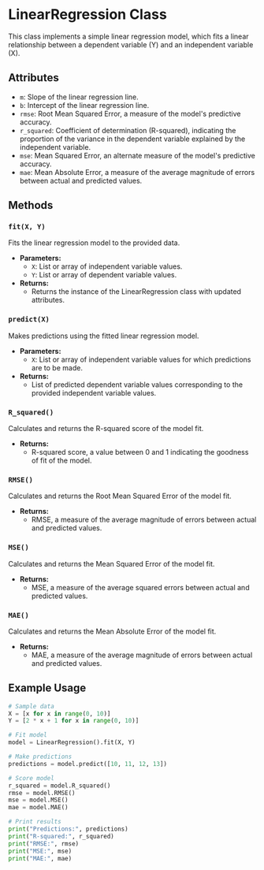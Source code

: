 # LinearRegression Class

This class implements a simple linear regression model, which fits a linear relationship between a dependent variable (Y) and an independent variable (X).

## Attributes

- `m`: Slope of the linear regression line.
- `b`: Intercept of the linear regression line.
- `rmse`: Root Mean Squared Error, a measure of the model's predictive accuracy.
- `r_squared`: Coefficient of determination (R-squared), indicating the proportion of the variance in the dependent variable explained by the independent variable.
- `mse`: Mean Squared Error, an alternate measure of the model's predictive accuracy.
- `mae`: Mean Absolute Error, a measure of the average magnitude of errors between actual and predicted values.

## Methods

### `fit(X, Y)`

Fits the linear regression model to the provided data.

- **Parameters:**
  - `X`: List or array of independent variable values.
  - `Y`: List or array of dependent variable values.
- **Returns:**
  - Returns the instance of the LinearRegression class with updated attributes.

### `predict(X)`

Makes predictions using the fitted linear regression model.

- **Parameters:**
  - `X`: List or array of independent variable values for which predictions are to be made.
- **Returns:**
  - List of predicted dependent variable values corresponding to the provided independent variable values.

### `R_squared()`

Calculates and returns the R-squared score of the model fit.

- **Returns:**
  - R-squared score, a value between 0 and 1 indicating the goodness of fit of the model.

### `RMSE()`

Calculates and returns the Root Mean Squared Error of the model fit.

- **Returns:**
  - RMSE, a measure of the average magnitude of errors between actual and predicted values.

### `MSE()`

Calculates and returns the Mean Squared Error of the model fit.

- **Returns:**
  - MSE, a measure of the average squared errors between actual and predicted values.

### `MAE()`

Calculates and returns the Mean Absolute Error of the model fit.

- **Returns:**
  - MAE, a measure of the average magnitude of errors between actual and predicted values.

## Example Usage

```python
# Sample data
X = [x for x in range(0, 10)]
Y = [2 * x + 1 for x in range(0, 10)]

# Fit model
model = LinearRegression().fit(X, Y)

# Make predictions
predictions = model.predict([10, 11, 12, 13])

# Score model
r_squared = model.R_squared()
rmse = model.RMSE()
mse = model.MSE()
mae = model.MAE()

# Print results
print("Predictions:", predictions)
print("R-squared:", r_squared)
print("RMSE:", rmse)
print("MSE:", mse)
print("MAE:", mae)
